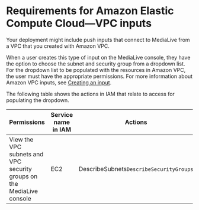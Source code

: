 # Requirements for Amazon Elastic Compute Cloud—VPC inputs<a name="requirements-for-vpc-input"></a>

Your deployment might include push inputs that connect to MediaLive from a VPC that you created with Amazon VPC\. 

When a user creates this type of input on the MediaLive console, they have the option to choose the subnet and security group from a dropdown list\. For the dropdown list to be populated with the resources in Amazon VPC, the user must have the appropriate permissions\. For more information about Amazon VPC inputs, see [Creating an input](create-input.md)\.

The following table shows the actions in IAM that relate to access for populating the dropdown\.


| Permissions | Service name in IAM | Actions | 
| --- | --- | --- | 
| View the VPC subnets and VPC security groups on the MediaLive console | EC2 | DescribeSubnets`DescribeSecurityGroups` | 